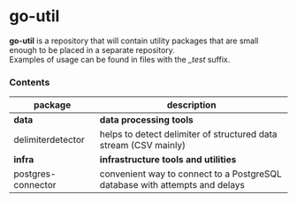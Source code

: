 # go-util
**go-util** is a repository that will contain utility packages that are small enough to be placed in a separate repository.  
Examples of usage can be found in files with the *_test* suffix.

### Contents
|package|description|
|---|---|
|**data**|**data processing tools**|
|delimiterdetector|helps to detect delimiter of structured data stream (CSV mainly)|
|**infra**|**infrastructure tools and utilities**|
|postgres-connector|convenient way to connect to a PostgreSQL database with attempts and delays|
